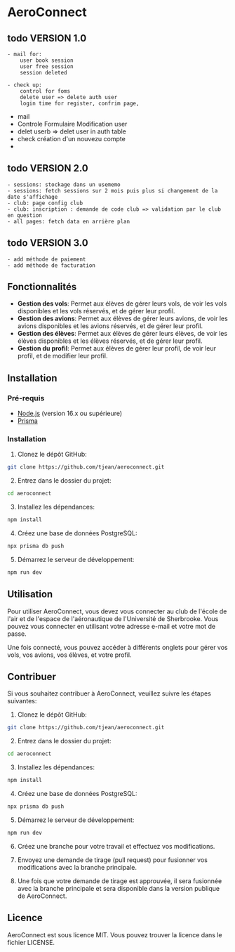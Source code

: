 # AeroConnect

## todo VERSION 1.0
    - mail for: 
        user book session 
        user free session
        session deleted
        
    - check up:
        control for foms 
        delete user => delete auth user
        login time for register, confrim page,


- mail
- Controle Formulaire Modification user
- delet userb => delet user in auth table
- check création d'un nouvezu compte
- 

## todo VERSION 2.0
    - sessions: stockage dans un usememo
    - sessions: fetch sessions sur 2 mois puis plus si changement de la date s'affichage
    - club: page config club
    - club: inscription : demande de code club => validation par le club en question
    - all pages: fetch data en arrière plan

## todo VERSION 3.0
    - add méthode de paiement
    - add méthode de facturation

## Fonctionnalités

- **Gestion des vols**: Permet aux élèves de gérer leurs vols, de voir les vols disponibles et les vols réservés, et de gérer leur profil.
- **Gestion des avions**: Permet aux élèves de gérer leurs avions, de voir les avions disponibles et les avions réservés, et de gérer leur profil.
- **Gestion des élèves**: Permet aux élèves de gérer leurs élèves, de voir les élèves disponibles et les élèves réservés, et de gérer leur profil.
- **Gestion du profil**: Permet aux élèves de gérer leur profil, de voir leur profil, et de modifier leur profil.

## Installation

### Pré-requis

- [Node.js](https://nodejs.org/en/) (version 16.x ou supérieure)
- [Prisma](https://www.prisma.io/docs/guides/database/install-prisma-manually/install-prisma-manually)

### Installation

1. Clonez le dépôt GitHub:

```bash
git clone https://github.com/tjean/aeroconnect.git
```

2. Entrez dans le dossier du projet:

```bash
cd aeroconnect
```

3. Installez les dépendances:

```bash
npm install
```

4. Créez une base de données PostgreSQL:

```bash
npx prisma db push
```

5. Démarrez le serveur de développement:

```bash
npm run dev
```

## Utilisation

Pour utiliser AeroConnect, vous devez vous connecter au club de l'école de l'air et de l'espace de l'aéronautique de l'Université de Sherbrooke. Vous pouvez vous connecter en utilisant votre adresse e-mail et votre mot de passe.

Une fois connecté, vous pouvez accéder à différents onglets pour gérer vos vols, vos avions, vos élèves, et votre profil.

## Contribuer

Si vous souhaitez contribuer à AeroConnect, veuillez suivre les étapes suivantes:

1. Clonez le dépôt GitHub:

```bash
git clone https://github.com/tjean/aeroconnect.git
```

2. Entrez dans le dossier du projet:

```bash
cd aeroconnect
```

3. Installez les dépendances:

```bash
npm install
```

4. Créez une base de données PostgreSQL:

```bash
npx prisma db push
```

5. Démarrez le serveur de développement:

```bash
npm run dev
```

6. Créez une branche pour votre travail et effectuez vos modifications.

7. Envoyez une demande de tirage (pull request) pour fusionner vos modifications avec la branche principale.

8. Une fois que votre demande de tirage est approuvée, il sera fusionnée avec la branche principale et sera disponible dans la version publique de AeroConnect.

## Licence

AeroConnect est sous licence MIT. Vous pouvez trouver la licence dans le fichier LICENSE.